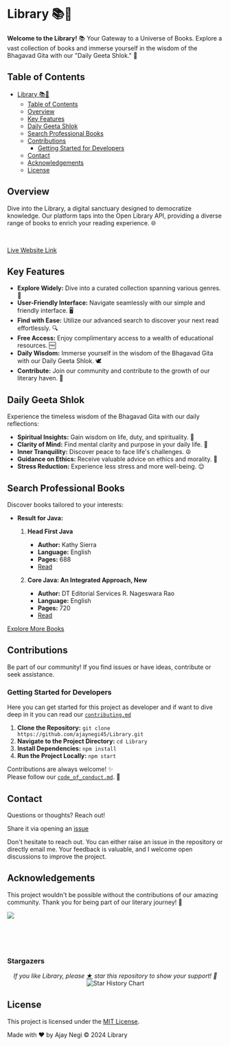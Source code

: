 # Library 📚📖

**Welcome to the Library!** 📚 Your Gateway to a Universe of Books. Explore a vast collection of books and immerse yourself in the wisdom of the Bhagavad Gita with our "Daily Geeta Shlok." 🌌

## Table of Contents

- [Library 📚📖](#library-)
  - [Table of Contents](#table-of-contents)
  - [Overview](#overview)
  - [Key Features](#key-features)
  - [Daily Geeta Shlok](#daily-geeta-shlok)
  - [Search Professional Books](#search-professional-books)
  - [Contributions](#contributions)
    - [Getting Started for Developers](#getting-started-for-developers)
  - [Contact](#contact)
  - [Acknowledgements](#acknowledgements)
  - [License](#license)

## Overview

Dive into the Library, a digital sanctuary designed to democratize knowledge. Our platform taps into the Open Library API, providing a diverse range of books to enrich your reading experience. 🌐

<br/>

[Live Website Link](https://library-man.netlify.app/)

## Key Features

- **Explore Widely:** Dive into a curated collection spanning various genres. 📖
- **User-Friendly Interface:** Navigate seamlessly with our simple and friendly interface. 🖥️
- **Find with Ease:** Utilize our advanced search to discover your next read effortlessly. 🔍
- **Free Access:** Enjoy complimentary access to a wealth of educational resources. 🆓
- **Daily Wisdom:** Immerse yourself in the wisdom of the Bhagavad Gita with our Daily Geeta Shlok. 🕊️
- **Contribute:** Join our community and contribute to the growth of our literary haven. 🤝

## Daily Geeta Shlok

Experience the timeless wisdom of the Bhagavad Gita with our daily reflections:

- **Spiritual Insights:** Gain wisdom on life, duty, and spirituality. 🌈
- **Clarity of Mind:** Find mental clarity and purpose in your daily life. 🧠
- **Inner Tranquility:** Discover peace to face life's challenges. ☮️
- **Guidance on Ethics:** Receive valuable advice on ethics and morality. 📜
- **Stress Reduction:** Experience less stress and more well-being. 😌

## Search Professional Books

Discover books tailored to your interests:

- **Result for Java:**

  1.  **Head First Java**

      - **Author:** Kathy Sierra
      - **Language:** English
      - **Pages:** 688
      - [Read](https://ajaylibrary.netlify.app/book/OL5756124W/headfirstjava00sier)

  2.  **Core Java: An Integrated Approach, New**
      - **Author:** DT Editorial Services R. Nageswara Rao
      - **Language:** English
      - **Pages:** 720
      - [Read](https://ajaylibrary.netlify.app/books)

[Explore More Books](https://ajaylibrary.netlify.app/books)

## Contributions

Be part of our community! If you find issues or have ideas, contribute or seek assistance.

### Getting Started for Developers

Here you can get started for this project as developer and if want to dive deep in it you can read our [`contributing.md`](https://github.com/ajaynegi45/Library/blob/main/contributing.md)

1. **Clone the Repository:** `git clone https://github.com/ajaynegi45/Library.git`
2. **Navigate to the Project Directory:** `cd Library`
3. **Install Dependencies:** `npm install`
4. **Run the Project Locally:** `npm start`

Contributions are always welcome! ✨
<br/>
Please follow our [`code_of_conduct.md`](https://github.com/ajaynegi45/Library/blob/main/code_of_conduct.md). 🚀

## Contact

Questions or thoughts? Reach out!

 Share it via opening an [issue](https://github.com/ajaynegi45/LibraryMan/issues)


Don't hesitate to reach out. You can either raise an issue in the repository or directly email me. Your feedback is valuable, and I welcome open discussions to improve the project.

## Acknowledgements

This project wouldn't be possible without the contributions of our amazing community. Thank you for being part of our literary journey! 🙌

<a href = "https://github.com/ajaynegi45/Library/graphs/contributors">
  <img src = "https://contrib.rocks/image?repo=ajaynegi45/Library"/>
</a>

<br/><br/><br/>

### Stargazers

<p align="center">
  <i>If you like Library, please <a href="../../stargazers">★</a> star this repository to show your support! 🤩</i>
 <br/>
<!--   <a href="https://star-history.com/#ajaynegi45/Library&Date"> -->
    <picture>
      <source media="(prefers-color-scheme: dark)" srcset="https://api.star-history.com/svg?repos=ajaynegi45/Library&type=Date&theme=dark" />
      <source media="(prefers-color-scheme: light)" srcset="https://api.star-history.com/svg?repos=ajaynegi45/Library&type=Date" />
      <img align="center" alt="Star History Chart" src="https://api.star-history.com/svg?repos=ajaynegi45/Library&type=Date" />
    </picture>
<!--   </a> -->
</p>


## License

This project is licensed under the [MIT License](LICENSE).

Made with ❤️ by Ajay Negi
© 2024 Library
